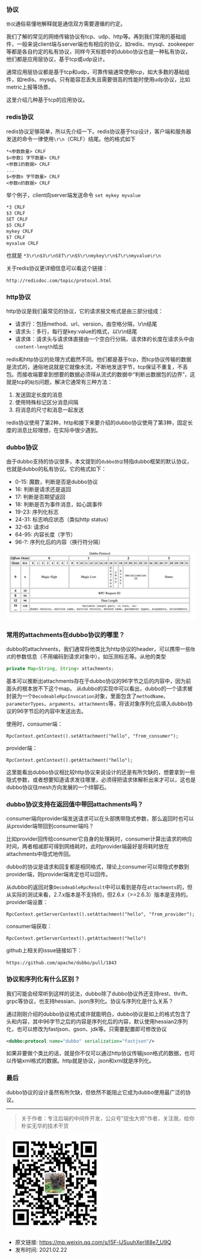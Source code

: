### 协议
`协议`通俗易懂地解释就是通信双方需要遵循的约定。

我们了解的常见的网络传输协议有tcp、udp、http等。再到我们常用的基础组件，一般来说client端与server端也有相应的协议，如redis、mysql、zookeeper等都是各自约定的私有协议，同样今天标题中的dubbo协议也是一种私有协议，他们都是应用层协议，基于tcp或udp设计。

通常应用层协议都是基于tcp和udp，可靠传输通常使用tcp，如大多数的基础组件，如redis、mysql。只有能容忍丢失且需要很高的性能时使用udp协议，比如metric上报等场景。

这里介绍几种基于tcp的应用协议。

### redis协议
redis协议足够简单，所以先介绍一下。redis协议基于tcp设计，客户端和服务器发送的命令一律使用`\r\n`（CRLF）结尾。他的格式如下
```
*<参数数量> CRLF
$<参数1 字节数量> CRLF
<参数1的数据> CRLF
...
$<参数n 字节数量> CRLF
<参数n的数据> CRLF
```
举个例子，client向server端发送命令 `set mykey myvalue`
```
*3 CRLF
$3 CRLF
SET CRLF
$5 CRLF
mykey CRLF
$7 CRLF
myvalue CRLF
```
也就是 `*3\r\n$3\r\nSET\r\n$5\r\nmykey\r\n$7\r\nmyvalue\r\n`

关于redis协议更详细信息可以看这个链接：

`http://redisdoc.com/topic/protocol.html`

### http协议
http协议是我们最常见的协议，它的请求报文格式是由三部分组成：
- 请求行：包括method、url、version，由空格分隔，\r\n结尾
- 请求头：多行，每行是key:value的格式，以\r\n结尾
- 请求体：请求头与请求体直接由一个空白行分隔，请求体的长度在请求头中由`content-length`给出

redis和http协议的处理方式截然不同。他们都是基于tcp，而tcp协议传输的数据是流式的，通俗地说就是它就像水流，不断地发送字节，tcp保证不重复，不丢包。而接收端要拿到想要的数据必须得从流式的数据中“判断出数据包的边界”，这就是tcp的`粘包`问题，解决它通常有三种方法：

1. 发送固定长度的消息
2. 使用特殊标记区分消息间隔
3. 将消息的尺寸和消息一起发送

redis协议使用了第2种，http和接下来要介绍的dubbo协议使用了第3种，固定长度的消息比较理想，在实际中很少遇到。

### dubbo协议
由于dubbo支持的协议很多，本文提到的`dubbo协议`特指dubbo框架的默认协议，也就是dubbo的私有协议。它的格式如下：

- 0-15: 魔数，判断是否是dubbo协议
- 16: 判断是请求还是返回
- 17: 判断是否期望返回
- 18: 判断是否为事件消息，如心跳事件
- 19-23: 序列化标志
- 24-31: 标志响应状态（类似http status）
- 32-63: 请求id
- 64-95: 内容长度（字节）
- 96-?: 序列化后的内容（换行符分隔）

![](../dubbo的前世今生/img13.jpg)

### 常用的attachments在dubbo协议的哪里？

dubbo的attachments，我们通常将他类比为http协议的header，可以携带一些`隐式`的参数信息（不用编码到请求对象中），如压测标志等。从他的类型
```java
private Map<String, String> attachments;
```
基本可以推断出attachments存在于dubbo协议的96字节之后的内容中，因为前面头的根本放不下这个map。
从dubbo的实现中可以看出，dubbo的一个请求被封装为一个`DecodeableRpcInvocation`对象，里面包含了`methodName`、`parameterTypes`、`arguments`、`attachments`等，将该对象序列化后填入dubbo协议的96字节后的内容中发送出去。

使用时，consumer端：
```
RpcContext.getContext().setAttachment("hello", "from_consumer");
```
provider端：
```
RpcContext.getContext().getAttachment("hello");
```

这里能看出dubbo协议相比较http协议来说设计的还是有所欠缺的，想要拿到一些隐式参数，或者想要知道请求发往哪里，必须得把请求体解析出来才可以，这也是dubbo协议往mesh方向发展的一个绊脚石。

### dubbo协议支持在返回值中带回attachments吗？
consumer端向provider端发送请求可以在头部携带隐式参数，那么返回时也可以从provider端带回到consumer端吗？

比如provider回传给consumer它自身的处理耗时，consumer计算出请求的响应时间，两者相减即可得到网络耗时，此时provider端最好是将耗时放在attachments中隐式地传回。

dubbo的协议是请求和回复都是相同格式，理论上consumer可以带隐式参数到provider端，则provider端肯定也可以回传。

从dubbo的返回对象`DecodeableRpcResult`中可以看到是存在`attachments`的，但从实际的测试来看，2.7.x版本是不支持的，但2.6.x（>=2.6.3）版本是支持的。
provider端设置：
```
RpcContext.getServerContext().setAttachment("hello", "from_provider");
```
consumer端获取：
```
RpcContext.getServerContext().getAttachment("hello")
```
github上相关的issue链接如下：

`https://github.com/apache/dubbo/pull/1843`

### 协议和序列化有什么区别？
我们可能会经常听到这样的说法，dubbo除了dubbo协议外还支持rest、thrift、grpc等协议，也支持hessian、json序列化。协议与序列化是什么关系？

通过刚刚介绍的dubbo协议格式或许就能明白，dubbo协议是如上的格式包含了头和内容，其中96字节之后的内容是序列化后的内容，默认使用hessian2序列化，也可以修改为fastjson、gson、jdk等。只需要配置即可修改协议

```xml
<dubbo:protocol name="dubbo" serialization="fastjson"/>
```

如果非要做个类比的话，就是你不仅可以通过http协议传输json格式的数据，也可以传输xml格式的数据。http就是协议，json和xml就是序列化。

### 最后
dubbo协议的设计虽然有所欠缺，但依然不能阻止它成为dubbo使用最广泛的协议。

---

> 关于作者：专注后端的中间件开发，公众号"捉虫大师"作者，关注我，给你朴实无华的技术干货

![捉虫大师](../../qrcode_small.jpg)

- 原文链接: https://mp.weixin.qq.com/s/l5F-lJSuuhXerI88e7_U9Q
- 发布时间: 2021.02.22


